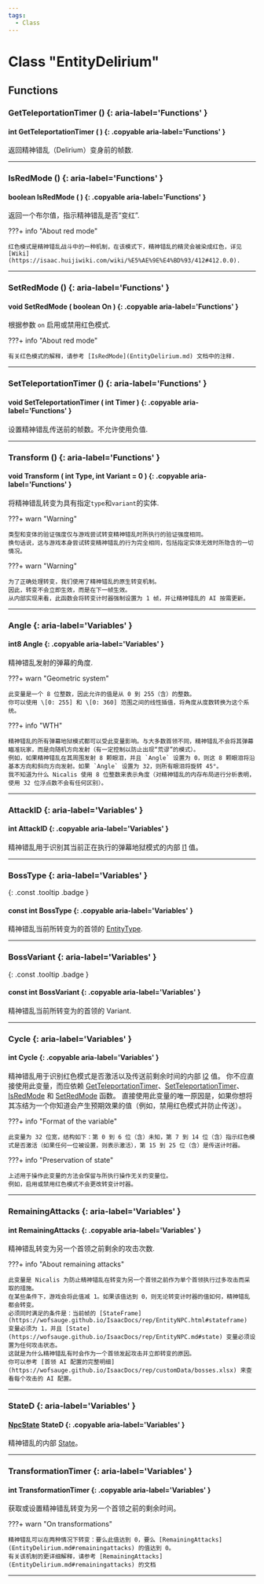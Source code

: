 ```yaml
---
tags:
  - Class
---
```

# Class "EntityDelirium"

## Functions

### GetTeleportationTimer () {: aria-label='Functions' }
#### int GetTeleportationTimer ( ) {: .copyable aria-label='Functions' }
返回精神错乱（Delirium）变身前的帧数.

___
### IsRedMode () {: aria-label='Functions' }
#### boolean IsRedMode ( ) {: .copyable aria-label='Functions' }
返回一个布尔值，指示精神错乱是否“变红”.

???+ info "About red mode"

    红色模式是精神错乱战斗中的一种机制，在该模式下，精神错乱的精灵会被染成红色，详见 [Wiki](https://isaac.huijiwiki.com/wiki/%E5%AE%9E%E4%BD%93/412#412.0.0).

___
### SetRedMode () {: aria-label='Functions' }
#### void SetRedMode ( boolean On ) {: .copyable aria-label='Functions' }
根据参数 `on` 启用或禁用红色模式.

???+ info "About red mode"

    有关红色模式的解释，请参考 [IsRedMode](EntityDelirium.md) 文档中的注释.

___
### SetTeleportationTimer () {: aria-label='Functions' }
#### void SetTeleportationTimer ( int Timer ) {: .copyable aria-label='Functions' }
设置精神错乱传送前的帧数。不允许使用负值.

___
### Transform () {: aria-label='Functions' }
#### void Transform ( int Type, int Variant = 0 ) {: .copyable aria-label='Functions' }
将精神错乱转变为具有指定`type`和`variant`的实体.

???+ warn "Warning"

    类型和变体的验证强度仅与游戏尝试转变精神错乱时所执行的验证强度相同。
    换句话说，这与游戏本身尝试转变精神错乱的行为完全相同，包括指定实体无效时所隐含的一切情况。

???+ warn "Warning"

    为了正确处理转变，我们使用了精神错乱的原生转变机制。 
    因此，转变不会立即生效，而是在下一帧生效。 
    从内部实现来看，此函数会将转变计时器强制设置为 1 帧，并让精神错乱的 AI 按需更新。

___
### Angle {: aria-label='Variables' }
#### int8 Angle {: .copyable aria-label='Variables' }
精神错乱发射的弹幕的角度. 

???+ warn "Geometric system"

    此变量是一个 8 位整数，因此允许的值是从 0 到 255（含）的整数。
    你可以使用 \[0: 255] 和 \[0: 360] 范围之间的线性插值，将角度从度数转换为这个系统。

???+ info "WTH"

    精神错乱的所有弹幕地狱模式都可以受此变量影响。与大多数首领不同，精神错乱不会将其弹幕瞄准玩家，而是向随机方向发射（有一定控制以防止出现“荒谬”的模式）。
    例如，如果精神错乱在其周围发射 8 颗眼泪，并且 `Angle` 设置为 0，则这 8 颗眼泪将沿基本方向和斜向方向发射。如果 `Angle` 设置为 32，则所有眼泪将旋转 45°。
    我不知道为什么 Nicalis 使用 8 位整数来表示角度（对精神错乱的内存布局进行分析表明，使用 32 位浮点数不会有任何区别）。

___
### AttackID {: aria-label='Variables' }
#### int AttackID {: .copyable aria-label='Variables' }
精神错乱用于识别其当前正在执行的弹幕地狱模式的内部 [I1](https://wofsauge.github.io/IsaacDocs/rep/EntityNPC.html#I1) 值。

___
### BossType {: aria-label='Variables' }
[ ](#){: .const .tooltip .badge }
#### const int BossType {: .copyable aria-label='Variables' }
精神错乱当前所转变为的首领的 [EntityType](https://wofsauge.github.io/IsaacDocs/rep/enums/EntityType.html).

___
### BossVariant {: aria-label='Variables' }
[ ](#){: .const .tooltip .badge }
#### const int BossVariant {: .copyable aria-label='Variables' }
精神错乱当前所转变为的首领的 Variant.

___
### Cycle {: aria-label='Variables' }
#### int Cycle {: .copyable aria-label='Variables' }
精神错乱用于识别红色模式是否激活以及传送前剩余时间的内部 [I2](https://wofsauge.github.io/IsaacDocs/rep/EntityNPC.html#I2) 值。
你不应直接使用此变量，而应依赖 [GetTeleportationTimer](EntityDelirium.md#getteleportationtimer)、[SetTeleportationTimer](EntityDelirium.md#setteleportationtimer)、[IsRedMode](EntityDelirium.md#isredmode) 和 [SetRedMode](EntityDelirium.md#setredmode) 函数。
直接使用此变量的唯一原因是，如果你想将其冻结为一个你知道会产生预期效果的值（例如，禁用红色模式并防止传送）。

???+ info "Format of the variable"

    此变量为 32 位宽，结构如下：第 0 到 6 位（含）未知，第 7 到 14 位（含）指示红色模式是否激活（如果任何一位被设置，则表示激活），第 15 到 25 位（含）是传送计时器。


???+ info "Preservation of state"

    上述用于操作此变量的方法会保留与所执行操作无关的变量位。
    例如，启用或禁用红色模式不会更改转变计时器。 

___
### RemainingAttacks {: aria-label='Variables' }
#### int RemainingAttacks {: .copyable aria-label='Variables' }
精神错乱转变为另一个首领之前剩余的攻击次数.

???+ info "About remaining attacks" 

    此变量是 Nicalis 为防止精神错乱在转变为另一个首领之前作为单个首领执行过多攻击而采取的措施。
    在某些条件下，游戏会将此值减 1。如果该值达到 0，则无论转变计时器的值如何，精神错乱都会转变。
    必须同时满足的条件是：当前帧的 [StateFrame](https://wofsauge.github.io/IsaacDocs/rep/EntityNPC.html#stateframe) 变量必须为 1，并且 [State](https://wofsauge.github.io/IsaacDocs/rep/EntityNPC.md#state) 变量必须设置为任何攻击状态。
    这就是为什么精神错乱有时会作为一个首领发起攻击并立即转变的原因。 
    你可以参考 [首领 AI 配置的完整明细](https://wofsauge.github.io/IsaacDocs/rep/customData/bosses.xlsx) 来查看每个攻击的 AI 配置。

___
### StateD {: aria-label='Variables' }
#### [NpcState](https://wofsauge.github.io/IsaacDocs/rep/enums/NpcState.html) StateD {: .copyable aria-label='Variables' }
精神错乱的内部 [State](https://wofsauge.github.io/IsaacDocs/rep/EntityNPC.html#State)。

___
### TransformationTimer {: aria-label='Variables' }
#### int TransformationTimer {: .copyable aria-label='Variables' }
获取或设置精神错乱转变为另一个首领之前的剩余时间。

???+ warn "On transformations" 

    精神错乱可以在两种情况下转变：要么此值达到 0，要么 [RemainingAttacks](EntityDelirium.md#remainingattacks) 的值达到 0。 
    有关该机制的更详细解释，请参考 [RemainingAttacks](EntityDelirium.md#remainingattacks) 的文档
    
___